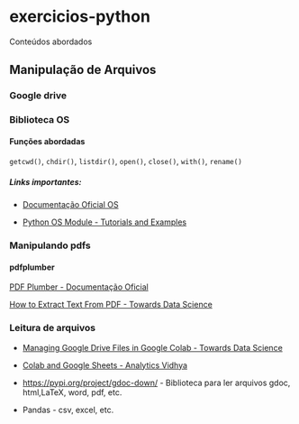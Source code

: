 # exercicios-python
Conteúdos abordados
## Manipulação de Arquivos


### Google drive

### Biblioteca OS
#### Funções abordadas
`getcwd()`, `chdir()`, `listdir()`, `open()`, `close()`, `with()`, `rename()`

##### Links importantes:

* [Documentação Oficial OS](https://docs.python.org/pt-br/3/library/os.html)

*  [Python OS Module - Tutorials and Examples](https://www.tutorialsteacher.com/python/os-module)

### Manipulando pdfs

####  pdfplumber
[PDF Plumber - Documentação Oficial](https://github.com/jsvine/pdfplumber)

[How to Extract Text From PDF - Towards Data Science](https://towardsdatascience.com/how-to-extract-text-from-pdf-245482a96de7)

### Leitura de arquivos

* [Managing Google Drive Files in Google Colab - Towards Data Science](https://towardsdatascience.com/an-effective-way-of-managing-files-on-google-colab-ac37f792690b)

* [Colab and Google Sheets - Analytics Vidhya](https://medium.com/analytics-vidhya/colab-and-google-sheets-surprisingly-powerful-combination-for-data-science-part-1-bbbb11cbd8e)

* https://pypi.org/project/gdoc-down/ - Biblioteca para ler arquivos gdoc, html,LaTeX, word, pdf, etc.

* Pandas - csv, excel, etc.





